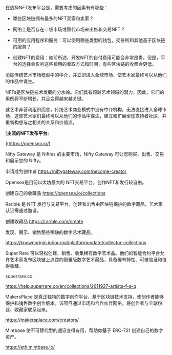 在选择NFT发布平台是，需要考虑的因素有有哪些：

* 哪些区块链拥有最多的NFT买家和卖家？
* 网络上是否存在二级市场或替代市场来出售和交易NFT？

* 可用的应用程序和服务：可以使用哪些类型的钱包，交易所和其他基于区块链的服务？
* 创建NFT的费用：如前所述，开发NFT的自付费用可能会非常昂贵。但是，平台的选择会影响这些费用的收取方式和时间，有些区块链的收费会更低。

消除传统艺术市场模型中的中介，并立即进入全球市场，使艺术家最终可以从他们的作品中谋生。

NFTs是区块链技术发展的分水岭。它们具有超越艺术领域的潜力，因此，它们的用例将不断增长，并且变得越来越关键。

就艺术非营利组织而言，传统艺术商业模式中没有中介机构，无法直接进入全球市场，这使艺术家们最终可以从他们的作品中谋生，建立和扩展全球支持者社区，并重新构想与之相关的关系和价值流。

[**主流的NFT发布平台:**

](https://opensea.io/)

Nifty Gateway 是 Nifties 的主要市场，Nifty Gateway 可让您购买、出售、交易和展示您的 Nifty。

申请成为创作者 <https://niftygateway.com/become-creator>

Opensea是目前以太坊最大的 NFT交易平台，创作NFT和发行较自由。

创建自己的收藏品 <https://opensea.io/collections>

Rarible 是 NFT 发行与交易平台，创建和出售由区块链保护的数字藏品，艺术家认证需通过邀请。

创建收藏品 <https://rarible.com/create>

发现、展示、销售那些稀缺的数字艺术藏品。

<https://knownorigin.io/journal/platformupdate/collector-collections>

Super Rare 可以轻松创建、销售、收集稀有数字艺术品。他们的智能合约平台允许艺术家发布区块链上追踪的限量版数字艺术藏品，具备稀有特性、可被验证和值得收藏。

superrare.co

<https://help.superrare.co/en/collections/2611927-artists-f-a-q>

MakersPlace 是真正独特的数字创作平台，基于区块链技术支持，使创作者能够保护和销售数字创作版本。该项目通过市场和合作伙伴网络，将创作者与全球粉丝、收藏家联系起来。

<https://makersplace.com/creators/>

Mintbase 使不可替代型的通证变得有用，帮助你基于 ERC-721 创建自己的数字资产。

<https://eth.mintbase.io/>